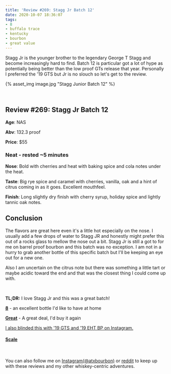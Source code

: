 ```yaml
---
title: 'Review #269: Stagg Jr Batch 12'
date: 2020-10-07 18:36:07
tags:
- 8
- buffalo trace
- kentucky
- bourbon
- great value
---
```


Stagg Jr is the younger brother to the legendary George T Stagg and become increasingly hard to find. Batch 12 is particular got a lot of hype as potentially being better than the low proof GTs release that year. Personally I preferred the '19 GTS but Jr is no slouch so let's get to the review.

{% asset_img image.jpg "Stagg Junior Batch 12" %}

&nbsp;

## Review #269: Stagg Jr Batch 12
**Age**: NAS

**Abv**: 132.3 proof

**Price**: $55

### Neat - rested ~5 minutes
**Nose**: Bold with cherries and heat with baking spice and cola notes under the heat.

**Taste**: Big rye spice and caramel with cherries, vanilla, oak and a hint of citrus coming in as it goes. Excellent mouthfeel.

**Finish**: Long slightly dry finish with cherry syrup, holiday spice and lightly tannic oak notes.

## Conclusion

The flavors are great here even it's a little hot especially on the nose. I usually add a few drops of water to Stagg JR and honestly might prefer this out of a rocks glass to mellow the nose out a bit. Stagg Jr is still a got to for me on barrel proof bourbon and this batch was no exception. I am not in a hurry to grab another bottle of this specific batch but I'll be keeping an eye out for a new one.

Also I am uncertain on the citrus note but there was something a little tart or maybe acidic toward the end and that was the closest thing I could come up with.

&nbsp;

**TL;DR:** I love Stagg Jr and this was a great batch!


[**8**](https://atxbourbon.com/tags/8/) - an excellent bottle I'd like to have at home

[**Great**](https://atxbourbon.com/tags/great-value/) - A great deal, I'd buy it again

[I also blinded this with '19 GTS and '19 EHT BP on Instagram.](https://www.instagram.com/tv/B8ZurXRnJsY/?utm_source=ig_web_copy_link)


#### [Scale](http://atxbourbon.com/Scale/)

&nbsp;

You can also follow me on [Instagram(@atxbourbon)](https://www.instagram.com/atxbourbon/) or [reddit](https://www.reddit.com/r/atxbourbon/) to keep up with these reviews and my other whiskey-centric adventures.
